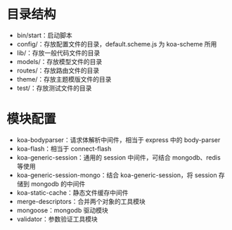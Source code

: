 # 目录结构

* bin/start：启动脚本
* config/：存放配置文件的目录，default.scheme.js 为 koa-scheme 所用
* lib/：存放一般代码文件的目录
* models/：存放模型文件的目录
* routes/：存放路由文件的目录
* theme/：存放主题模版文件的目录
* test/：存放测试文件的目录

# 模块配置

* koa-bodyparser：请求体解析中间件，相当于 express 中的 body-parser
* koa-flash：相当于 connect-flash
* koa-generic-session：通用的 session 中间件，可结合 mongodb、redis 等使用
* koa-generic-session-mongo：结合 koa-generic-session，将 session 存储到 mongodb 的中间件
* koa-static-cache：静态文件缓存中间件
* merge-descriptors：合并两个对象的工具模块
* mongoose：mongodb 驱动模块
* validator：参数验证工具模块

